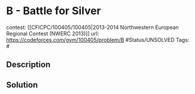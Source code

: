 # B - Battle for Silver

contest: [[CFICPC/100405/100405|2013-2014 Northwestern European Regional Contest (NWERC 2013)]]
url: https://codeforces.com/gym/100405/problem/B
#Status/UNSOLVED
Tags: #

## Description

## Solution

